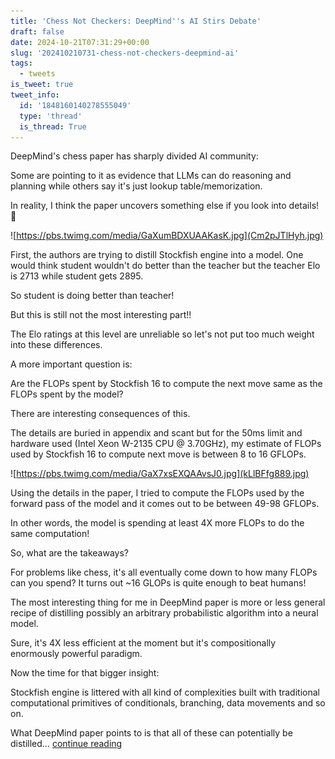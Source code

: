 ```yaml
---
title: 'Chess Not Checkers: DeepMind''s AI Stirs Debate'
draft: false
date: 2024-10-21T07:31:29+00:00
slug: '202410210731-chess-not-checkers-deepmind-ai'
tags:
  - tweets
is_tweet: true
tweet_info:
  id: '1848160140278555049'
  type: 'thread'
  is_thread: True
---
```




DeepMind's chess paper has sharply divided AI community:

Some are pointing to it as evidence that LLMs can do reasoning and planning while others say it's just lookup table/memorization.

In reality, I think the paper uncovers something else if you look into details! 🧵 

![https://pbs.twimg.com/media/GaXumBDXUAAKasK.jpg](Cm2pJTlHyh.jpg)

First, the authors are trying to distill Stockfish engine into a model. One would think student wouldn't do better than the teacher but the teacher Elo is 2713 while student gets 2895. 

So student is doing better than teacher!

But this is still not the most  interesting part!!

The Elo ratings at this level are unreliable so let's not put too much weight into these differences.

A more important question is:

Are the FLOPs spent by Stockfish 16 to compute the next move same as the FLOPs spent by the model?

There are interesting consequences of this.

The details are buried in appendix and scant but for the 50ms limit and hardware used (Intel Xeon W-2135 CPU @ 3.70GHz), my estimate of FLOPs used by Stockfish 16 to compute next move is between 8 to 16 GFLOPs. 

![https://pbs.twimg.com/media/GaX7xsEXQAAvsJ0.jpg](kLlBFfg889.jpg)

Using the details in the paper, I tried to compute the FLOPs used by the forward pass of the model and it comes out to be between 49-98 GFLOPs.

In other words, the model is spending at least 4X more  FLOPs to do the same computation!

So, what are the takeaways?

For problems like chess, it's all eventually come down to how many FLOPs can you spend? It turns out ~16 GLOPs is quite enough to beat humans!

The most interesting thing for me in DeepMind paper is more or less general recipe of distilling possibly an arbitrary probabilistic algorithm into a neural model. 

Sure, it's 4X less efficient at the moment but it's compositionally enormously powerful paradigm.

Now the time for that bigger insight:

Stockfish engine is littered with all kind of complexities built with traditional computational primitives of conditionals, branching, data movements and so on.

What DeepMind paper points to is that all of these can potentially be distilled… [continue reading](https://x.com/sytelus/status/1848160140278555049)
